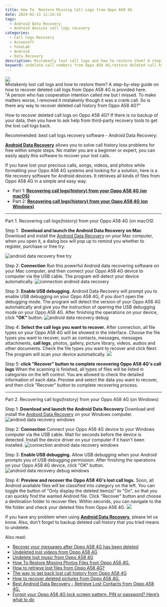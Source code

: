 ```yaml
---
title: How To  Restore Missing Call Logs from Oppo A58 4G
date: 2024-02-11 11:24:33
tags: 
  - Android Data Recovery
  - Android devices call logs recovery
categories: 
  - Call logs Recovery
  - Aiseesoft
  - FoneLab
  - Android
  - Data Recovery
description: Mistakenly lost call logs and how to restore them? A step-by-step guide on how to recover deleted call logs from Oppo A58 4G is provided here.
keyword: undelete call numbers from Oppo A58 4G,restore deleted call history on Oppo A58 4G,recover lost recent calls from Oppo A58 4G,save erased call logs on Oppo A58 4G,Oppo A58 4G call logs retrieval,retrieve wiped call logs Oppo A58 4G,how to retrieve call history from Oppo A58 4G,call history disappear Oppo A58 4G,how to recover call history in Oppo A58 4G,Oppo A58 4G deleted call history,how do i recover call history on Oppo A58 4G,Oppo A58 4G call history recovery software
---
```


<img src="https://img0mobiles.techidaily.com/images/best-assets/devices/oppo/oppo-a58-4g/3.jpg" class="atpl-imgstyle"  />

<div class="atpl-content atpl-for-fonelab-android recover-call-logs">

<div class="atpl-post-description-part-1">
Mistakenly lost call logs and how to restore them? A step-by-step guide on how to recover deleted call logs from Oppo A58 4G is provided here.
</div>



<div class="atpl-post-description-part-2">
<div class="tpl-content-sub-paragraph-question">
    "A person who has cooperation intention called me but I missed. To make matters worse, I removed it mistakenly though it was a crank call. So is there any way to recover deleted call history from Oppo A58 4G?"
</div>
<div class="tpl-content-sub-paragraph-content">
  <p>
    How to recover deleted call logs on Oppo A58 4G? If there is no backup of your data, then you have to ask help from third-party recovery tools to get the lost call logs back.
  </p>
</div>
</div>

<div class="atpl-post-description-part-3">
<div class="tpl-content-sub-paragraph-title">
    Recommended: best call logs recovery software - Android Data Recovery:
</div>
<div class="tpl-content-sub-paragraph-content">
  <p>
    <a href="https://tools.techidaily.com/aiseesoft-android-data-recovery/" target="_blank" rel="noopener"><strong>Android Data Recovery</strong></a> allows you to solve call history loss problems for free within simple steps. No matter you are a beginner or expert, you can easily apply this software to recover your lost calls.
  </p>
</div>
<div class="tpl-content-sub-paragraph-content">
  <p>
    If you have lost your precious calls, songs, videos, and photos while formatting your Oppo A58 4G systems and looking for a solution, here is a file recovery software for Android devices. It retrieves all kinds of files from Oppo A58 4G in a simple and easy way.
  </p>
</div>
</div>

<ul>
  <li>Part 1: <strong><a href="#p1"> Recovering call logs(history) from your Oppo A58 4G  (on macOS)</a></strong></li>
  <li>Part 2: <strong><a href="#p2"> Recovering call logs(history) from your Oppo A58 4G  (on Windows)</a></strong></li>
</ul>


<!-- Part 1 -->
<a id="p1" name="p1" ></a><hr>

<div>
  <span class="atpl-step-part-style">Part 1. Recovering call logs(history) from your Oppo A58 4G (on macOS)</span>
</div>

<span class="atpl-stepstyle-a"><span>Step 1: </span></span> <strong>Download and launch the Android Data Recovery on Mac</strong>
Download and install the <a href="https://tools.techidaily.com/aiseesoft-android-data-recovery/" target="_blank" rel="noopener">Android Data Recovery</a> on your Mac computer, when you open it, a dialog box will pop up to remind you whether to register, purchase or free try.

<img src="https://tools.techidaily.com/images/apps/aiseesoft/android-data-recovery/mac-free-try.png" class="atpl-imgstyle" alt="android data recovery free try" />

<span class="atpl-stepstyle-a"><span>Step 2: </span></span> <strong>Connection</strong>
Run this powerful Android data recovering software on your Mac computer, and then connect your Oppo A58 4G device to computer via the USB cable. The program will detect your device automatically.
<img src="https://tools.techidaily.com/images/apps/aiseesoft/android-data-recovery/mac-connection-interface.jpg" class="atpl-imgstyle" alt="connection android data recovery" />

<span class="atpl-stepstyle-a"><span>Step 3: </span></span> <strong>Enable USB debugging.</strong>
Android Data Recovery will prompt you to enable USB debugging on your Oppo A58 4G, if you don't open the debugging mode. The program will detect the version of your Oppo A58 4G automatically and give you the instruction of opening the USB debugging mode on your Oppo A58 4G. After finishing the operations on your device, click <strong>"OK"</strong> button.
<img src="https://tools.techidaily.com/images/apps/aiseesoft/android-data-recovery/mac-android-usb-debug.jpg"  class="atpl-imgstyle" alt="android data recovery debug" />

<span class="atpl-stepstyle-a"><span>Step 4: </span></span> <strong>Select the call logs you want to recover.</strong>
After connection, all file types on your Oppo A58 4G will be showed in the interface. Choose the file types you want to recover, such as contacts, messages, messages attachments, <b>call logs</b>, photos, gallery, picture library, videos, audios and other documents. Check the file types you want to recover and click Next. The program will scan your device automatically.
<img src="https://tools.techidaily.com/images/apps/aiseesoft/android-data-recovery/mac-choose-type-call-logs.jpg" class="atpl-imgstyle"  />

<span class="atpl-stepstyle-a"><span>Step 5: </span></span> <strong>click "Recover" button to  complete recovering Oppo A58 4G's call logs</strong>
When the scanning is finished, all types of files will be listed in categories on the left control. You are allowed to check the detailed information of each data. Preview and select the data you want to recover, and then click "Recover" button to complete recovering process.


<a id="p2" name="p2"></a><hr>

<!-- Part 2 -->
<div>
  <span class="atpl-step-part-style">Part 2. Recovering call logs(history) from your Oppo A58 4G (on Windows)</span>
</div>

<span class="atpl-stepstyle-a"><span>Step 1: </span></span> <strong>Download and launch the Android Data Recovery</strong>
Download and install the <a href="https://tools.techidaily.com/aiseesoft-android-data-recovery/" target="_blank" rel="noopener">Android Data Recovery</a> on your Windows computer.
<img src="https://tools.techidaily.com/images/apps/aiseesoft/android-data-recovery/win-start-interface.png"  class="atpl-imgstyle" alt="android data recovery windows" />

<span class="atpl-stepstyle-a"><span>Step 2: </span></span> <strong>Connection</strong>
Connect your Oppo A58 4G device to your Windows computer via the USB cable. Wait for seconds before the device is detected. Install the device driver on your computer if it hasn't been installed.
<img src="https://tools.techidaily.com/images/apps/aiseesoft/android-data-recovery/win-connection-interface.png" class="atpl-imgstyle" alt="connection android data recovery windows" />

<span class="atpl-stepstyle-a"><span>Step 3: </span></span> <strong>Enable USB debugging.</strong>
Allow USB debugging when your Android prompts you of USB debugging permission. After finishing the operations on your Oppo A58 4G device, click "OK" button.
<img src="https://tools.techidaily.com/images/apps/aiseesoft/android-data-recovery/win-android-usb-debug.png" class="atpl-imgstyle" alt="android data recovery debug windows" />

<span class="atpl-stepstyle-a"><span>Step 4: </span></span> <strong>Preview and recover the Oppo A58 4G's lost call logs.</strong>
Soon, all Android available files will be classified into category on the left. You can toggle the button of "Only display the deleted item(s)" to "On", so that you can quickly find the wanted Android file. Click "Recover" button and choose a destination folder to recover files. Within seconds, you can navigate to the file folder and check your deleted files from Oppo A58 4G.
<img src="https://tools.techidaily.com/images/apps/aiseesoft/android-data-recovery/win-recover-call-logs.png" class="atpl-imgstyle"  />

<div class="atpl-post-description-part-4">
<div class="tpl-content-sub-paragraph-normal">
    <p>
        If you have any problem when using <a href="https://tools.techidaily.com/aiseesoft-android-data-recovery/" target="_blank" rel="noopener"><strong>Android Data Recovery</strong></a>, please let us know. Also, don't forget to backup deleted call history that you tried means to undelete.
    </p>
</div>
</div>

<ins class="adsbygoogle"
     style="display:block"
     data-ad-client="ca-pub-7571918770474297"
     data-ad-slot="8358498916"
     data-ad-format="auto"
     data-full-width-responsive="true"></ins>

<span class="atpl-alsoreadstyle">Also read:</span>
<div><ul>
<li><a href="/recover-your-messages-after-oppo-a58-4g-has-been-deleted-by-fonelab-android-recover-messages/" target="_blank" rel="noopener"><u>Recover your messages after Oppo A58 4G has been deleted</u></a></li>
<li><a href="/undeleted-lost-videos-from-oppo-a58-4g-by-fonelab-android-recover-video/" target="_blank" rel="noopener"><u>Undeleted lost videos from Oppo A58 4G</u></a></li>
<li><a href="/undelete-lost-music-from-oppo-a58-4g-by-fonelab-android-recover-music/" target="_blank" rel="noopener"><u>Undelete lost music from Oppo A58 4G</u></a></li>
<li><a href="/how-to-restore-missing-photos-files-from-oppo-a58-4g-by-fonelab-android-recover-photos/" target="_blank" rel="noopener"><u>How To  Restore Missing Photos Files from Oppo A58 4G.</u></a></li>
<li><a href="/how-to-retrieve-lost-files-from-oppo-a58-4g-by-fonelab-android-recover-data/" target="_blank" rel="noopener"><u>How to retrieve lost files from Oppo A58 4G?</u></a></li>
<li><a href="/the-way-to-get-back-lost-call-history-from-oppo-a58-4g-by-fonelab-android-recover-call-logs/" target="_blank" rel="noopener"><u>The way to get back lost call history from Oppo A58 4G</u></a></li>
<li><a href="/how-to-recover-deleted-pictures-from-oppo-a58-4g-by-fonelab-android-recover-pictures/" target="_blank" rel="noopener"><u>How to recover deleted pictures from Oppo A58 4G.</u></a></li>
<li><a href="/best-android-data-recovery-retrieve-lost-contacts-from-oppo-a58-4g-by-fonelab-android-recover-contacts/" target="_blank" rel="noopener"><u>Best Android Data Recovery - Retrieve Lost Contacts from Oppo A58 4G.</u></a></li>
<li><a href="/forgot-your-oppo-a58-4g-lock-screen-pattern-pin-or-password-here-s-what-to-do-by-drfone-android-unlock-android-unlock/" target="_blank" rel="noopener"><u>Forgot your Oppo A58 4G lock screen pattern, PIN or password? Here’s what to do</u></a></li>
</ul></div>

</div>
